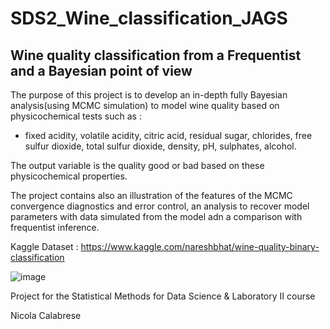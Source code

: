 # SDS2_Wine_classification_JAGS

## Wine quality classification from a Frequentist and a Bayesian point of view

The purpose of this project is to develop an in-depth fully Bayesian analysis(using MCMC simulation) to model wine quality based on physicochemical tests such as :
- fixed acidity, volatile acidity, citric acid, residual sugar, chlorides, free sulfur dioxide, total sulfur dioxide, density, pH, sulphates, alcohol.

The output variable is the quality good or bad based on these physicochemical properties. 

The project contains also an illustration of the features of the MCMC convergence diagnostics and error control, an analysis to recover model parameters with data simulated from the model adn a comparison with frequentist inference.

Kaggle Dataset : https://www.kaggle.com/nareshbhat/wine-quality-binary-classification

![image](https://www.osservatorioveganok.com/wp-content/uploads/2020/08/vino.jpg)

Project for the Statistical Methods for  Data Science & Laboratory II course

Nicola Calabrese
